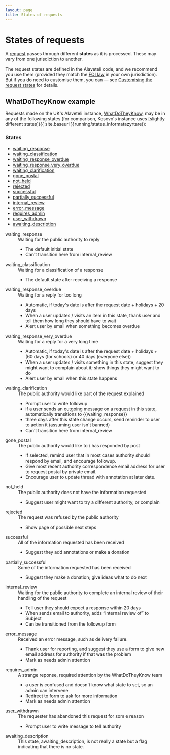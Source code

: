 ```yaml
---
layout: page
title: States of requests
---
```


# States of requests

<p class="lead">
  A <a href="{{site.baseurl}}glossary/#request" class="glossary">request</a>
  passes through different <strong>states</strong> as it is processed. These may
  vary from one jurisdiction to another.
</p>

The request states are defined in the Alaveteli code, and we recommend you use
them (provided they match the <a href="{{ site.baseurl }}glossary/#foi"
class="glossary">FOI law</a> in your own jurisdiction). But if you do need to
customise them, you can &mdash; see
<a href="{{ site.baseurl }}customising/themes">Customising the request states</a> for details.
  
## WhatDoTheyKnow example

Requests made on the UK's Alaveteli instance, [WhatDoTheyKnow](http://www.whatdotheyknow.com), may be in any of the following states
(for comparison, Kosovo's instance uses 
[slightly different states]({{ site.baseurl }}running/states_informatazyrtare)):

### States

<ul class="definitions">
  <li><a href="#waiting_response">waiting_response</a></li>
  <li><a href="#waiting_classification">waiting_classification</a></li>
  <li><a href="#waiting_response_overdue">waiting_response_overdue</a></li>
  <li><a href="#waiting_response_very_overdue">waiting_response_very_overdue</a></li>
  <li><a href="#waiting_clarification">waiting_clarification</a></li>
  <li><a href="#gone_postal">gone_postal</a></li>
  <li><a href="#not_held">not_held</a></li>
  <li><a href="#rejected">rejected</a></li>
  <li><a href="#successful">successful</a></li>
  <li><a href="#partially_successful">partially_successful</a></li>
  <li><a href="#internal_review">internal_review</a></li>
  <li><a href="#error_message">error_message</a></li>
  <li><a href="#requires_admin">requires_admin</a></li>
  <li><a href="#user_withdrawn">user_withdrawn</a></li>
  <li><a href="#awaiting_description">awaiting_description</a></li>
</ul>


<dl class="glossary">

  <dt>
    <a name="waiting_response">waiting_response</a>
  </dt>
  <dd>
    Waiting for the public authority to reply
    <ul>
      <li>The default initial state</li>
      <li>Can't transition here from internal_review</li>
    </ul>
  </dd>

  <dt>
    <a name="waiting_classification">waiting_classification</a>
  </dt>
  <dd>
    Waiting for a classification of a response
    <ul>
      <li>The default state after receiving a response</li>
    </ul>
  </dd>

  <dt>
    <a name="waiting_response_overdue">waiting_response_overdue</a>
  </dt>
  <dd>
    Waiting for a reply for too long
    <ul>
      <li>Automatic, if today's date is after the request date + holidays + 20 days</li>
      <li>When a user updates / visits an item in this state, thank user and tell them how long they should have to wait</li>
      <li>Alert user by email when something becomes overdue</li>
    </ul>
  </dd>

  <dt>
    <a name="waiting_response_very_overdue">waiting_response_very_overdue</a>
  </dt>
  <dd>
    Waiting for a reply for a very long time
    <ul>
      <li>Automatic, if today's date is after the request date + holidays + (60 days (for schools) or 40 days (everyone else))</li>
      <li>When a user updates / visits something in this state, suggest they might want to complain about it; show things they might want to do</li>
      <li>Alert user by email when this state happens</li>
    </ul>
  </dd>

  <dt>
    <a name="waiting_clarification">waiting_clarification</a>
  </dt>
  <dd>
    The public authority would like part of the request explained
    <ul>
      <li>Prompt user to write followup</li>
      <li>if a user sends an outgoing message on a request in this state, automatically transitions to {{waiting_response}}</li>
      <li>three days after this state change occurs, send reminder to user to action it (assuming user isn't banned)</li>
      <li>Can't transition here from internal_review</li>
    </ul>
  </dd>

  <dt>
    <a name="gone_postal">gone_postal</a>
  </dt>
  <dd>
    The public authority would like to / has responded by post
    <ul>
      <li>If selected, remind user that in most cases authority should respond by email, and encourage followup.</li>
      <li>Give most recent authority correspondence email address for user to request postal by private email.</li>
      <li>Encourage user to update thread with annotation at later date.</li>
    </ul>
  </dd>

  <dt>
    <a name="not_held">not_held</a>
  </dt>
  <dd>
    The public authority does not have the information requested
    <ul>
      <li>Suggest user might want to try a different authority, or complain</li>
    </ul>
  </dd>

  <dt>
    <a name="rejected">rejected</a>
  </dt>
  <dd>
    The request was refused by the public authority
    <ul>
      <li>Show page of possible next steps</li>
    </ul>
  </dd>


  <dt>
    <a name="successful">successful</a>
  </dt>
  <dd>
    All of the information requested has been received
    <ul>
      <li>Suggest they add annotations or make a donation</li>
    </ul>
  </dd>


  <dt>
    <a name="partially_successful">partially_successful</a>
  </dt>
  <dd>
    Some of the information requested has been received
    <ul>
      <li>Suggest they make a donation; give ideas what to do next</li>
    </ul>
  </dd>

  <dt>
    <a name="internal_review">internal_review</a>
  </dt>
  <dd>
    Waiting for the public authority to complete an internal review of their handling of the request
    <ul>
      <li>Tell user they should expect a response within 20 days</li>
      <li>When sends email to authority, adds &#8220;Internal review of&#8221; to Subject</li>
      <li>Can be transitioned from the followup form</li>
    </ul>
  </dd>

  <dt>
    <a name="error_message">error_message</a>
  </dt>
  <dd>
    Received an error message, such as delivery failure.
    <ul>
    <li>Thank user for reporting, and suggest they use a form to give new email address for authority if that was the problem</li>
    <li>Mark as needs admin attention</li>
    </ul>
  </dd>

  <dt>
    <a name="requires_admin">requires_admin</a>
  </dt>
  <dd>
    A strange reponse, required attention by the WhatDoTheyKnow team    
    <ul>
    <li>a user is confused and doesn't know what state to set, so an admin can intervene</li>
    <li>Redirect to form to ask for more information</li>
    <li>Mark as needs admin attention</li>
    </ul>
  </dd>

  <dt>
    <a name="user_withdrawn">user_withdrawn</a>
  </dt>
  <dd>
    The requester has abandoned this request for som e reason
    <ul>
      <li>Prompt user to write message to tell authority</li>
    </ul>
  </dd>

  <dt>
    <a name="awaiting_description">awaiting_description</a>
  </dt>
  <dd>
    This state, awaiting_description, is not really a state but a flag indicating that there is no state.
  </dd>

</dl>

